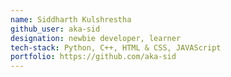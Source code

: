 ```yaml
---
name: Siddharth Kulshrestha
github_user: aka-sid
designation: newbie developer, learner
tech-stack: Python, C++, HTML & CSS, JAVAScript
portfolio: https://github.com/aka-sid
---
```

